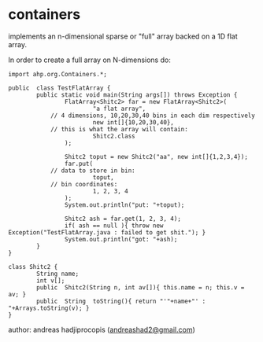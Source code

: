 # containers

implements an n-dimensional sparse or "full" array backed on a
1D flat array.

In order to create a full array on N-dimensions do:

```
import ahp.org.Containers.*;

public  class TestFlatArray {
        public static void main(String args[]) throws Exception {
                FlatArray<Shitc2> far = new FlatArray<Shitc2>(
                        "a flat array",
			// 4 dimensions, 10,20,30,40 bins in each dim respectively
                        new int[]{10,20,30,40},
			// this is what the array will contain:
                        Shitc2.class
                );

                Shitc2 toput = new Shitc2("aa", new int[]{1,2,3,4});
                far.put(
			// data to store in bin:
                        toput,
			// bin coordinates:
                        1, 2, 3, 4
                );
                System.out.println("put: "+toput);

                Shitc2 ash = far.get(1, 2, 3, 4);
                if( ash == null ){ throw new Exception("TestFlatArray.java : failed to get shit."); }
                System.out.println("got: "+ash);
        }
}

class Shitc2 {
        String name;
        int v[];
        public  Shitc2(String n, int av[]){ this.name = n; this.v = av; }
        public  String  toString(){ return "'"+name+"' : "+Arrays.toString(v); }
}
``` 

author: andreas hadjiprocopis (andreashad2@gmail.com)
